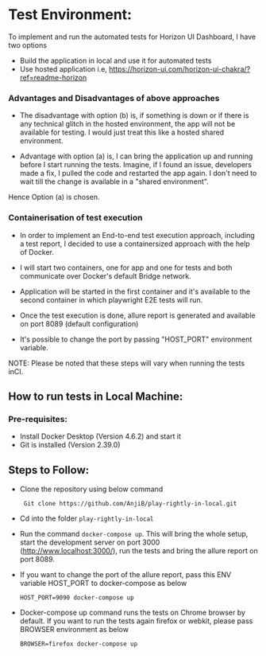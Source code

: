 
# Test Environment: 

To implement and run the automated tests for Horizon UI Dashboard, I have two options 

* Build the application in local and use it for automated tests
* Use hosted application i.e, https://horizon-ui.com/horizon-ui-chakra/?ref=readme-horizon

### Advantages and Disadvantages of above approaches

- The disadvantage with option (b) is, if something is down or if there is any technical glitch in the hosted environment, the app will not be available for testing. I would just treat this like a hosted shared environment.

- Advantage with option (a) is, I can bring the application up and running before I start running the tests. Imagine, if I found an issue, developers made a fix, I pulled the code and restarted the app again. I don't need to wait till the change is available in a "shared environment". 

Hence Option (a) is chosen.

### Containerisation of test execution

- In order to implement an End-to-end test execution approach, including a test report, I decided to use a containersized approach with the help of Docker. 
- I will start two containers, one for app and one for tests and both communicate over Docker's default Bridge network.
- Application will be started in the first container and it's available to the second container in which playwright E2E tests will run. 
- Once the test execution is done, allure report is generated and available on port 8089 (default configuration)

- It's possible to change the port by passing "HOST_PORT" environment variable. 

NOTE: Please be noted that these steps will vary when running the tests inCI.

## How to run tests in Local Machine:

### Pre-requisites:

* Install Docker Desktop (Version 4.6.2) and start it
* Git is installed (Version 2.39.0)

## Steps to Follow:

* Clone the repository using below command

   ``` Git clone https://github.com/AnjiB/play-rightly-in-local.git```


* Cd into the folder ```play-rightly-in-local```
* Run the command ```docker-compose up```. This will bring the whole setup, start the development server on port 3000 (http://www.localhost:3000/), run the tests and bring the allure report on port 8089. 
* If you want to change the port of the allure report, pass this ENV variable HOST_PORT to docker-compose as below

  ```HOST_PORT=9090 docker-compose up```

* Docker-compose up command runs the tests on Chrome browser by default. If you want to run the tests again firefox or webkit, please pass BROWSER environment as below

  ```BROWSER=firefox docker-compose up```
